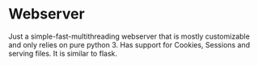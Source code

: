 # Webserver
Just a simple-fast-multithreading webserver that is mostly customizable and only relies on pure python 3.
Has support for Cookies, Sessions and serving files. It is similar to flask.
